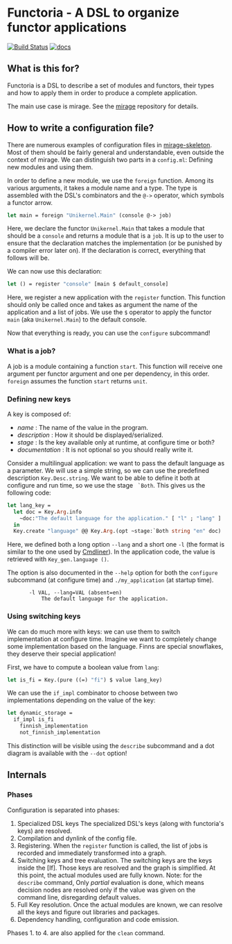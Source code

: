 # Functoria - A DSL to organize functor applications

[![Build Status](https://travis-ci.org/mirage/functoria.svg)](https://travis-ci.org/mirage/functoria)
[![docs](https://img.shields.io/badge/doc-online-blue.svg)](https://mirage.github.io/functoria/index.html)

## What is this for?

Functoria is a DSL to describe a set of modules and functors, their types and how to apply them in order to produce a complete application.

The main use case is mirage. See the [mirage][] repository for details.

## How to write a configuration file?

There are numerous examples of configuration files in [mirage-skeleton][]. Most of them should be fairly general and understandable, even outside the context of mirage. We can distinguish two parts in a `config.ml`: Defining new modules and using them.

In order to define a new module, we use the `foreign` function. Among its various arguments, it takes a module name and a type. The type is assembled with the DSL's combinators and the `@->` operator, which symbols a functor arrow.

```ocaml
let main = foreign "Unikernel.Main" (console @-> job)
```

Here, we declare the functor `Unikernel.Main` that takes a module that should be a `console` and returns a module that is a `job`. It is up to the user to ensure that the declaration matches the implementation (or be punished by a compiler error later on). If the declaration is correct, everything that follows will be.

We can now use this declaration:

```ocaml
let () = register "console" [main $ default_console]
```

Here, we register a new application with the `register` function. This function should only be called once and takes as argument the name of the application and a list of jobs. We use the `$` operator to apply the functor `main` (aka `Unikernel.Main`) to the default console.

Now that everything is ready, you can use the `configure` subcommand!

### What is a job?

A job is a module containing a function `start`. This function will receive one argument per functor argument and one per dependency, in this order. `foreign` assumes the function `start` returns `unit`.

### Defining new keys

A key is composed of:

- _name_ : The name of the value in the program.
- _description_ : How it should be displayed/serialized.
- _stage_ : Is the key available only at runtime, at configure time or both?
- _documentation_ : It is not optional so you should really write it.

Consider a multilingual application: we want to pass the default language as a parameter. We will use a simple string, so we can use the predefined description `Key.Desc.string`. We want to be able to define it both at configure and run time, so we use the stage `` `Both``. This gives us the following code:

```ocaml
let lang_key =
  let doc = Key.Arg.info
    ~doc:"The default language for the application." [ "l" ; "lang" ]
  in
  Key.create "language" @@ Key.Arg.(opt ~stage:`Both string "en" doc)
```

Here, we defined both a long option `--lang` and a short one `-l` (the format is similar to the one used by [Cmdliner][cmdliner]).
In the application code, the value is retrieved with `Key_gen.language ()`.

The option is also documented in the `--help` option for both the `configure` subcommand (at configure time) and `./my_application` (at startup time).

```
       -l VAL, --lang=VAL (absent=en)
           The default language for the application.
```

[cmdliner]: http://erratique.ch/software/cmdliner

### Using switching keys

We can do much more with keys: we can use them to switch implementation at configure time. Imagine we want to completely change some implementation based on the language. Finns are special snowflakes, they deserve their special application!

First, we have to compute a boolean value from `lang`:

```ocaml
let is_fi = Key.(pure ((=) "fi") $ value lang_key)
```

We can use the `if_impl` combinator to choose between two implementations depending on the value of the key:

```ocaml
let dynamic_storage =
  if_impl is_fi
    finnish_implementation
    not_finnish_implementation
```

This distinction will be visible using the `describe` subcommand and a dot diagram is available with the `--dot` option!

## Internals

### Phases

Configuration is separated into phases:

1. Specialized DSL keys
   The specialized DSL's keys (along with functoria's keys) are resolved.
2. Compilation and dynlink of the config file.
3. Registering.
   When the `register` function is called, the list of jobs is recorded and
   immediately transformed into a graph.
4. Switching keys and tree evaluation.
   The switching keys are the keys inside the [If].
   Those keys are resolved and the graph is simplified. At this point,
   the actual modules used are fully known.
   Note: for the `describe` command, Only _partial_ evaluation is done, which
   means decision nodes are resolved only if the value was given on the command
   line, disregarding default values.
5. Full Key resolution.
   Once the actual modules are known, we can resolve all the keys and figure out
   libraries and packages.
6. Dependency handling, configuration and code emission.

Phases 1. to 4. are also applied for the `clean` command.



[mirage]: https://github.com/mirage/mirage
[mirage-skeleton]: https://github.com/mirage/mirage-skeleton
